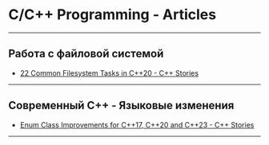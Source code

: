 # C/C++ Programming - Articles

---

## Работа с файловой системой

* [22 Common Filesystem Tasks in C++20 - C++ Stories](https://www.cppstories.com/2024/common-filesystem-cpp20/)

---

## Современный C++ - Языковые изменения

* [Enum Class Improvements for C++17, C++20 and C++23 - C++ Stories](https://www.cppstories.com/2024/enum-improvements/)

---
